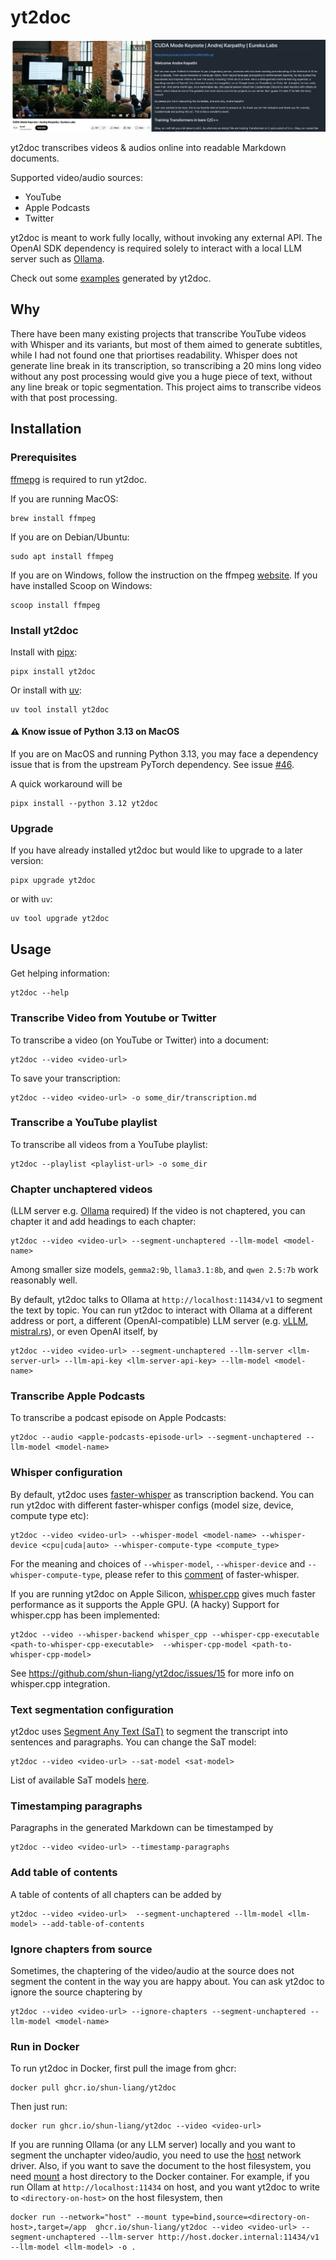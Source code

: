 # yt2doc

![Header Image](header-image.png)

yt2doc transcribes videos & audios online into readable Markdown documents.

Supported video/audio sources:
* YouTube
* Apple Podcasts
* Twitter

yt2doc is meant to work fully locally, without invoking any external API. The OpenAI SDK dependency is required solely to interact with a local LLM server such as [Ollama](https://github.com/ollama/ollama).

Check out some [examples](./examples/) generated by yt2doc.

## Why

There have been many existing projects that transcribe YouTube videos with Whisper and its variants, but most of them aimed to generate subtitles, while I had not found one that priortises readability. Whisper does not generate line break in its transcription, so transcribing a 20 mins long video without any post processing would give you a huge piece of text, without any line break or topic segmentation. This project aims to transcribe videos with that post processing. 

## Installation

### Prerequisites

[ffmepg](https://www.ffmpeg.org/) is required to run yt2doc.

If you are running MacOS:

```
brew install ffmpeg
```

If you are on Debian/Ubuntu:
```
sudo apt install ffmpeg
```

If you are on Windows, follow the instruction on the ffmpeg [website](https://ffmpeg.org/download.html#build-windows). If you have installed Scoop on Windows:

```
scoop install ffmpeg
```

### Install yt2doc

Install with [pipx](https://github.com/pypa/pipx):

```
pipx install yt2doc
```

Or install with [uv](https://github.com/astral-sh/uv):
```
uv tool install yt2doc
```

#### ⚠️ Know issue of Python 3.13 on MacOS

If you are on MacOS and running Python 3.13, you may face a dependency issue that is from the upstream PyTorch dependency. See issue [#46](https://github.com/shun-liang/yt2doc/issues/46).

A quick workaround will be

```
pipx install --python 3.12 yt2doc
```

### Upgrade

If you have already installed yt2doc but would like to upgrade to a later version:

```
pipx upgrade yt2doc
```

or with `uv`:

```
uv tool upgrade yt2doc
```

## Usage

Get helping information:

```
yt2doc --help
```

### Transcribe Video from Youtube or Twitter

To transcribe a video (on YouTube or Twitter) into a document:

```
yt2doc --video <video-url>
```

To save your transcription:

```
yt2doc --video <video-url> -o some_dir/transcription.md
```

### Transcribe a YouTube playlist

To transcribe all videos from a YouTube playlist:

```
yt2doc --playlist <playlist-url> -o some_dir
```

### Chapter unchaptered videos

(LLM server e.g. [Ollama](https://github.com/ollama/ollama) required) If the video is not chaptered, you can chapter it and add headings to each chapter:

```
yt2doc --video <video-url> --segment-unchaptered --llm-model <model-name>
```

Among smaller size models, `gemma2:9b`, `llama3.1:8b`, and `qwen 2.5:7b` work reasonably well.

By default, yt2doc talks to Ollama at `http://localhost:11434/v1` to segment the text by topic. You can run yt2doc to interact with Ollama at a different address or port, a different (OpenAI-compatible) LLM server (e.g. [vLLM](https://github.com/vllm-project/vllm), [mistral.rs](https://github.com/EricLBuehler/mistral.rs)), or even OpenAI itself, by

```
yt2doc --video <video-url> --segment-unchaptered --llm-server <llm-server-url> --llm-api-key <llm-server-api-key> --llm-model <model-name>
```

### Transcribe Apple Podcasts

To transcribe a podcast episode on Apple Podcasts:

```
yt2doc --audio <apple-podcasts-episode-url> --segment-unchaptered --llm-model <model-name>
```

### Whisper configuration

By default, yt2doc uses [faster-whisper](https://github.com/SYSTRAN/faster-whisper) as transcription backend. You can run yt2doc with different faster-whisper configs (model size, device, compute type etc):

```
yt2doc --video <video-url> --whisper-model <model-name> --whisper-device <cpu|cuda|auto> --whisper-compute-type <compute_type>
```

For the meaning and choices of `--whisper-model`, `--whisper-device` and `--whisper-compute-type`, please refer to this [comment](https://github.com/SYSTRAN/faster-whisper/blob/v1.0.3/faster_whisper/transcribe.py#L101-L127) of faster-whisper.


If you are running yt2doc on Apple Silicon, [whisper.cpp](https://github.com/ggerganov/whisper.cpp) gives much faster performance as it supports the Apple GPU. (A hacky) Support for whisper.cpp has been implemented:

```
yt2doc --video --whisper-backend whisper_cpp --whisper-cpp-executable <path-to-whisper-cpp-executable>  --whisper-cpp-model <path-to-whisper-cpp-model>
```

See https://github.com/shun-liang/yt2doc/issues/15 for more info on whisper.cpp integration.


### Text segmentation configuration

yt2doc uses [Segment Any Text (SaT)](https://github.com/segment-any-text/wtpsplit) to segment the transcript into sentences and paragraphs. You can change the SaT model:
```
yt2doc --video <video-url> --sat-model <sat-model>
```

List of available SaT models [here](https://github.com/segment-any-text/wtpsplit?tab=readme-ov-file#available-models).


### Timestamping paragraphs

Paragraphs in the generated Markdown can be timestamped by
```
yt2doc --video <video-url> --timestamp-paragraphs
```

### Add table of contents

A table of contents of all chapters can be added by
```
yt2doc --video <video-url>  --segment-unchaptered --llm-model <llm-model> --add-table-of-contents
```

### Ignore chapters from source

Sometimes, the chaptering of the video/audio at the source does not segment the content in the way you are happy about. You can ask yt2doc to ignore the source chaptering by

```
yt2doc --video <video-url> --ignore-chapters --segment-unchaptered --llm-model <model-name>
```

### Run in Docker

To run yt2doc in Docker, first pull the image from ghcr:

```
docker pull ghcr.io/shun-liang/yt2doc
```

Then just run:

```
docker run ghcr.io/shun-liang/yt2doc --video <video-url>
```

If you are running Ollama (or any LLM server) locally and you want to segment the unchapter video/audio, you need to use the [host](https://docs.docker.com/engine/network/drivers/host/) network driver. Also, if you want to save the document to the host filesystem, you need [mount](https://docs.docker.com/engine/storage/bind-mounts/) a host directory to the Docker container. For example, if you run Ollam at `http://localhost:11434` on host, and you want yt2doc to write to `<directory-on-host>` on the host filesystem, then

```
docker run --network="host" --mount type=bind,source=<directory-on-host>,target=/app  ghcr.io/shun-liang/yt2doc --video <video-url> --segment-unchaptered --llm-server http://host.docker.internal:11434/v1 --llm-model <llm-model> -o .
```